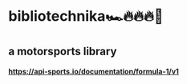 # bibliotechnika🏎🔥🔥🔥💨 
## a motorsports library
#### https://api-sports.io/documentation/formula-1/v1
